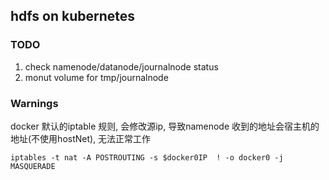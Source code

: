 ## hdfs on kubernetes

### TODO

1. check namenode/datanode/journalnode status
2. monut volume for tmp/journalnode

### Warnings

docker 默认的iptable 规则, 会修改源ip, 导致namenode 收到的地址会宿主机的地址(不使用hostNet), 无法正常工作
```
iptables -t nat -A POSTROUTING -s $docker0IP  ! -o docker0 -j MASQUERADE
```

